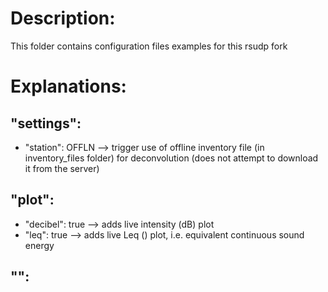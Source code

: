 # Description:

This folder contains configuration files examples for this rsudp fork

# Explanations:

## "settings":
- "station": OFFLN  --> trigger use of offline inventory file (in inventory_files folder) for deconvolution (does not attempt to download it from the server)

## "plot":
- "decibel": true --> adds live intensity (dB) plot
- "leq": true --> adds live Leq () plot, i.e. equivalent continuous sound energy

## "":

